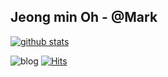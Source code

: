 ## Jeong min Oh - @Mark

[![github stats](https://github-readme-stats.vercel.app/api?username=ggomi)](https://github.com/ggomi/ggomi/README.md)

![blog](https://img.shields.io/badge/Blog-black?style=flat-square&logo=github&link=https://ggomi.github.io) [![Hits](https://hits.seeyoufarm.com/api/count/incr/badge.svg?url=https%3A%2F%2Fgithub.com%2Fggomi%2Fhit-counter&count_bg=%2379C83D&title_bg=%23555555&icon=&icon_color=%23E7E7E7&title=hits&edge_flat=false)](https://hits.seeyoufarm.com)



